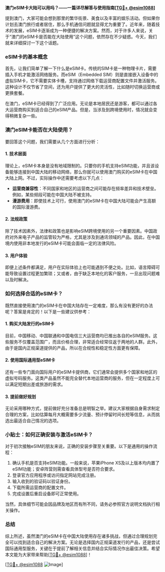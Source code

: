 **澳门eSIM卡大陆可以用吗？——一篇详尽解答与使用指南[[TG💪+ @esim1088](https://t.me/s/esim1088)]**

提到澳门，大家可能会想到那里的繁华街景、美食以及丰富的娱乐活动。但如果你计划去澳门旅行或者居住，那么手机通信问题就显得尤为重要了。近年来，随着技术的发展，eSIM卡逐渐成为一种便捷的解决方案。然而，对于许多人来说，关于“澳门的eSIM卡是否能在大陆使用”这个问题，依然存在不少疑惑。今天，我们就来详细探讨一下这个话题。

### eSIM卡的基本概念

首先，让我们简单了解一下什么是eSIM卡。传统的SIM卡是一种物理卡片，需要插入手机才能激活网络服务。而eSIM（Embedded SIM）则是直接嵌入设备中的虚拟SIM卡，它不需要实体卡槽，支持通过网络下载运营商配置文件并激活服务。这种设计不仅节省了空间，还为用户提供了更大的灵活性，比如随时切换运营商或更换套餐。

在澳门，eSIM卡已经得到了广泛应用。无论是本地居民还是游客，都可以通过各大运营商购买到适合自己的eSIM产品。但是，当涉及到跨境使用时，情况就会变得稍微复杂一些。

### 澳门eSIM卡能否在大陆使用？

要回答这个问题，我们需要从几个方面进行分析：

#### 1. 技术层面
理论上，eSIM卡本身是没有地域限制的。只要你的手机支持eSIM功能，并且该设备能够连接到中国大陆的移动网络，那么你就可以使用澳门购买的eSIM卡在中国大陆上网。不过，实际操作中还需要考虑以下几点：
- **运营商兼容性**：不同国家和地区的运营商之间可能存在频率差异和技术壁垒。例如，某些频段可能在中国大陆不被支持。
- **漫游费用**：即使技术上可行，使用澳门的eSIM卡在中国大陆可能会产生高额的国际漫游费。

#### 2. 法规政策
除了技术因素外，法律和政策也是影响eSIM跨境使用的另一个重要因素。中国政府对外来电子产品的监管较为严格，尤其是涉及到通讯领域的产品。因此，在中国境内使用非本地发行的eSIM卡可能会面临一定的法律风险。

#### 3. 用户体验
即便上述条件都满足，用户在实际体验上也可能遇到不便之处。比如，语言障碍可能导致设置过程更加繁琐；又或者，由于缺乏本地化的客户服务，一旦出现问题难以及时解决。

### 如何选择合适的eSIM卡？

既然直接使用澳门的eSIM卡在中国大陆存在一定难度，那么有没有更好的办法呢？答案是肯定的！以下是一些建议供参考：

#### 1. 购买大陆发行的eSIM卡
目前，中国移动、中国联通和中国电信三大运营商均已推出各自的eSIM服务。这些服务不仅覆盖范围广，而且价格合理，非常适合经常往返于两地的人群。此外，由于是国内正规渠道提供的产品，所以在合规性和稳定性方面更有保障。

#### 2. 使用国际通用型eSIM卡
还有一些专门面向国际用户的eSIM卡提供商，它们通常会提供多个国家和地区的虚拟号码服务。这类产品虽然不能完全替代本地运营商的服务，但在一定程度上可以满足短期出差或旅游的需求。

#### 3. 提前做好规划
无论采用哪种方式，提前做好充分准备总是明智之举。建议大家根据自身需求制定合理的方案，比如估算每月大概需要多少流量、预计停留时间长短等信息，从而挑选出最适合自己情况的选项。

### 小贴士：如何正确安装与激活eSIM卡？

对于初次接触eSIM的朋友来说，正确的安装步骤至关重要。以下是通用的操作流程：

1. 确认手机是否支持eSIM功能。一般来说，苹果iPhone XS及以上版本均内置了eSIM功能；安卓阵营则需查看具体型号是否符合要求。
2. 登录官方应用程序或访问指定网站完成注册。
3. 输入收到的验证码以验证身份。
4. 下载所需运营商的配置文件。
5. 完成设置后重启设备即可正常使用。

当然，具体细节可能会因品牌及地区而有所不同，请务必参照官方说明文档执行相关操作。

### 总结

综上所述，虽然澳门的eSIM卡在中国大陆使用存在诸多挑战，但通过合理规划完全可以找到适合自己的解决方案。无论是选择国内正规渠道发行的产品，还是尝试国际通用型服务，关键在于提前了解相关信息并结合实际情况作出最佳决策。希望本文能为大家带来帮助[[TG💪+ @esim1088](https://t.me/s/esim1088)]！

[[TG💪+ @esim1088](https://t.me/s/esim1088) ![Image](https://i.postimg.cc/4NQfJmqS/Snipaste-2025-05-13-00-14-12.png)]